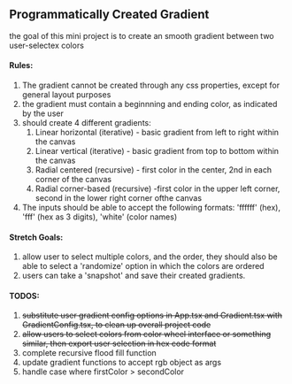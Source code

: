 ## Programmatically Created Gradient

the goal of this mini project is to create an smooth gradient between two user-selectex colors

#### Rules:
1. The gradient cannot be created through any css properties, except for general layout purposes
2. the gradient must contain a beginnning and ending color, as indicated by the user
3. should create 4 different gradients:
    1. Linear horizontal (iterative) - basic gradient from left to right within the canvas
    2. Linear vertical (iterative) - basic gradient from top to bottom within the canvas
    3. Radial centered (recursive) - first color in the center, 2nd in each corner of the canvas
    4. Radial corner-based (recursive) -first color in the upper left corner, second in the lower right corner ofthe canvas
4. The inputs should be able to accept the following formats: 'ffffff' (hex), 'fff' (hex as 3 digits), 'white' (color names)


#### Stretch Goals:
1. allow user to select multiple colors, and the order, they should also be able to select a 'randomize' option in which the colors are ordered
2. users can take a 'snapshot' and save their created gradients.



#### TODOS: 
1. ~~substitute user gradient config options in App.tsx and Gradient.tsx with GradientConfig.tsx, to clean up overall project code~~
2. ~~allow users to select colors from color wheel interface or something similar, then export user selection in hex code format~~
3. complete recursive flood fill function
4. update gradient functions to accept rgb object as args
5. handle case where firstColor > secondColor